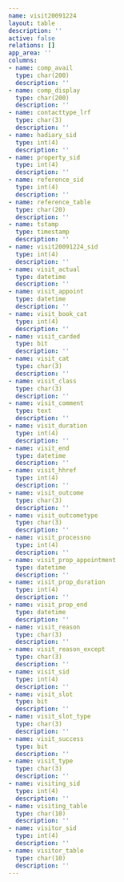 ```yaml
---
name: visit20091224
layout: table
description: ''
active: false
relations: []
app_area: ''
columns:
- name: comp_avail
  type: char(200)
  description: ''
- name: comp_display
  type: char(200)
  description: ''
- name: contacttype_lrf
  type: char(3)
  description: ''
- name: hadiary_sid
  type: int(4)
  description: ''
- name: property_sid
  type: int(4)
  description: ''
- name: reference_sid
  type: int(4)
  description: ''
- name: reference_table
  type: char(20)
  description: ''
- name: tstamp
  type: timestamp
  description: ''
- name: visit20091224_sid
  type: int(4)
  description: ''
- name: visit_actual
  type: datetime
  description: ''
- name: visit_appoint
  type: datetime
  description: ''
- name: visit_book_cat
  type: int(4)
  description: ''
- name: visit_carded
  type: bit
  description: ''
- name: visit_cat
  type: char(3)
  description: ''
- name: visit_class
  type: char(3)
  description: ''
- name: visit_comment
  type: text
  description: ''
- name: visit_duration
  type: int(4)
  description: ''
- name: visit_end
  type: datetime
  description: ''
- name: visit_hhref
  type: int(4)
  description: ''
- name: visit_outcome
  type: char(3)
  description: ''
- name: visit_outcometype
  type: char(3)
  description: ''
- name: visit_processno
  type: int(4)
  description: ''
- name: visit_prop_appointment
  type: datetime
  description: ''
- name: visit_prop_duration
  type: int(4)
  description: ''
- name: visit_prop_end
  type: datetime
  description: ''
- name: visit_reason
  type: char(3)
  description: ''
- name: visit_reason_except
  type: char(3)
  description: ''
- name: visit_sid
  type: int(4)
  description: ''
- name: visit_slot
  type: bit
  description: ''
- name: visit_slot_type
  type: char(3)
  description: ''
- name: visit_success
  type: bit
  description: ''
- name: visit_type
  type: char(3)
  description: ''
- name: visiting_sid
  type: int(4)
  description: ''
- name: visiting_table
  type: char(10)
  description: ''
- name: visitor_sid
  type: int(4)
  description: ''
- name: visitor_table
  type: char(10)
  description: ''
---
```


